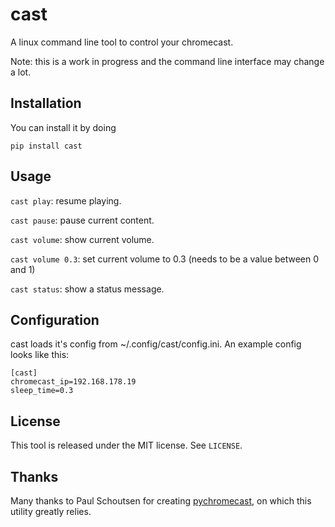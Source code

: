 cast
====

A linux command line tool to control your chromecast.

Note: this is a work in progress and the command line interface may change a
lot.

Installation
------------
You can install it by doing

    pip install cast

Usage
-----
`cast play`: resume playing.

`cast pause`: pause current content.

`cast volume`: show current volume.

`cast volume 0.3`: set current volume to 0.3 (needs to be a value between 0 and
1)

`cast status`: show a status message.

Configuration
-------------
cast loads it's config from ~/.config/cast/config.ini. An example config looks
like this:

    [cast]
    chromecast_ip=192.168.178.19
    sleep_time=0.3


License
-------
This tool is released under the MIT license. See `LICENSE`.

Thanks
------
Many thanks to Paul Schoutsen for creating
[pychromecast](https://github.com/balloob/pychromecast), on which this utility
greatly relies.
